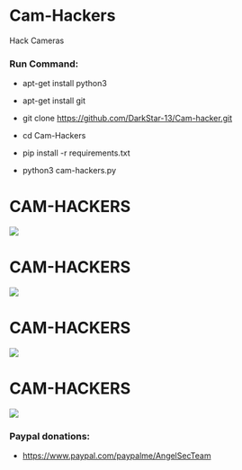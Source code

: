 # Cam-Hackers

Hack Cameras

<h3> Run Command: </h3>

* apt-get install python3

* apt-get install git

* git clone https://github.com/DarkStar-13/Cam-hacker.git

* cd Cam-Hackers

* pip install -r requirements.txt

* python3 cam-hackers.py 

# CAM-HACKERS

<img src="https://github.com/AngelSecurityTeam/Cam-Hackers/blob/master/cap01new.jpg">

# CAM-HACKERS

<img src="https://github.com/AngelSecurityTeam/Cam-Hackers/blob/master/cap02new.jpg">

# CAM-HACKERS

<img src="https://github.com/AngelSecurityTeam/Cam-Hackers/blob/master/camfoto.png">

# CAM-HACKERS

<img src="https://github.com/AngelSecurityTeam/Cam-Hackers/blob/master/camfoto2.png">

<h3> Paypal donations: </h3>

* https://www.paypal.com/paypalme/AngelSecTeam
